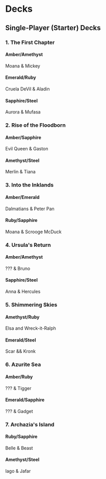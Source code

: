 # Decks

## Single-Player (Starter) Decks

### 1. The First Chapter

#### Amber/Amethyst

Moana & Mickey

#### Emerald/Ruby

Cruela DeVil & Aladin

#### Sapphire/Steel

Aurora & Mufasa

### 2. Rise of the Floodborn

#### Amber/Sapphire

Evil Queen & Gaston

#### Amethyst/Steel

Merlin & Tiana

### 3. Into the Inklands

#### Amber/Emerald

Dalmatians & Peter Pan

#### Ruby/Sapphire

Moana & Scrooge McDuck

### 4. Ursula's Return

#### Amber/Amethyst

??? & Bruno

#### Sapphire/Steel

Anna & Hercules

### 5. Shimmering Skies

#### Amethyst/Ruby

Elsa and Wreck-it-Ralph

#### Emerald/Steel

Scar && Kronk

### 6. Azurite Sea

#### Amber/Ruby

??? & Tigger

#### Emerald/Sapphire

??? & Gadget

### 7. Archazia's Island

#### Ruby/Sapphire

Belle & Beast

#### Amethyst/Steel

Iago & Jafar

